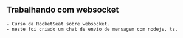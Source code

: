 ## Trabalhando com websocket

    - Curso da RocketSeat sobre websocket.
    - neste foi criado um chat de envio de mensagem com nodejs, ts.